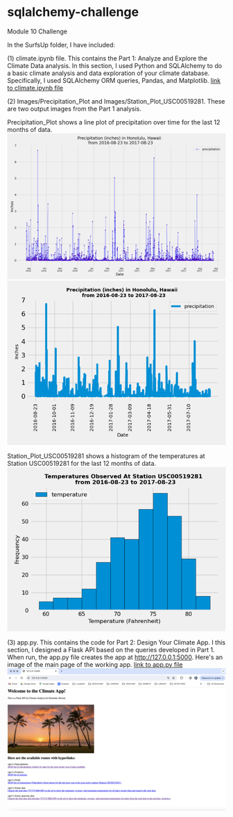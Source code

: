# sqlalchemy-challenge
Module 10 Challenge

In the SurfsUp folder, I have included:

(1) climate.ipynb file. This contains the Part 1: Analyze and Explore the Climate Data analysis. In this section, I used Python and SQLAlchemy to do a basic climate analysis and data exploration of your climate database. Specifically, I used SQLAlchemy ORM queries, Pandas, and Matplotlib. 
[link to climate.ipynb file](SurfsUp/climate.ipynb)

(2) Images/Precipitation_Plot and Images/Station_Plot_USC00519281. These are two output images from the Part 1 analysis. 

Precipitation_Plot shows a line plot of precipitation over time for the last 12 months of data. 
![alt text](SurfsUp/Images/Precipitation_Plot.png?raw=true)
![alt text](https://github.com/sabegg2/sqlalchemy-challenge/blob/main/SurfsUp/Images/Precipitation_Plot_2.png?raw=true)

Station_Plot_USC00519281 shows a histogram of the temperatures at Station USC00519281 for the last 12 months of data.
![alt text](https://github.com/sabegg2/sqlalchemy-challenge/blob/main/SurfsUp/Images/Station_Plot_USC00519281.png?raw=true)

(3) app.py. This contains the code for Part 2: Design Your Climate App. I this section, I designed a Flask API based on the queries developed in Part 1. When run, the app.py file creates the app at http://127.0.0.1:5000. Here's an image of the main page of the working app.
[link to app.py file](SurfsUp/app.py)
![alt text](https://github.com/sabegg2/sqlalchemy-challenge/blob/main/SurfsUp/Images/app.png?raw=true)
